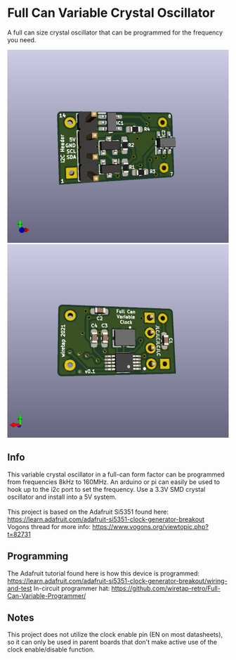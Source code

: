 # Full Can Variable Crystal Oscillator
A full can size crystal oscillator that can be programmed for the frequency you need.

![front](front.png)
\
![back](back.png)

## Info
This variable crystal oscillator in a full-can form factor can be programmed from frequencies 8kHz to 160MHz. An arduino or pi can easily be used to hook up to the i2c port to set the frequency. Use a 3.3V SMD crystal oscillator and install into a 5V system.
\
\
This project is based on the Adafruit Si5351 found here: https://learn.adafruit.com/adafruit-si5351-clock-generator-breakout
\
Vogons thread for more info: https://www.vogons.org/viewtopic.php?t=82731

## Programming
The Adafruit tutorial found here is how this device is programmed: https://learn.adafruit.com/adafruit-si5351-clock-generator-breakout/wiring-and-test
In-circuit programmer hat: https://github.com/wiretap-retro/Full-Can-Variable-Programmer/

## Notes
This project does not utilize the clock enable pin (EN on most datasheets), so it can only be used in parent boards that don't make active use of the clock enable/disable function.
